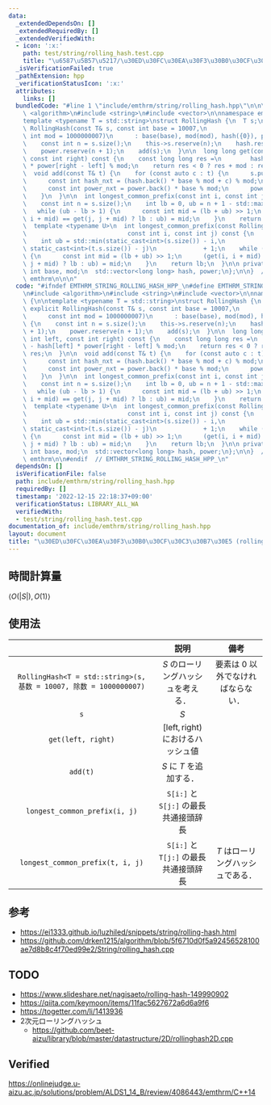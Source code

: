 ```yaml
---
data:
  _extendedDependsOn: []
  _extendedRequiredBy: []
  _extendedVerifiedWith:
  - icon: ':x:'
    path: test/string/rolling_hash.test.cpp
    title: "\u6587\u5B57\u5217/\u30ED\u30FC\u30EA\u30F3\u30B0\u30CF\u30C3\u30B7\u30E5"
  _isVerificationFailed: true
  _pathExtension: hpp
  _verificationStatusIcon: ':x:'
  attributes:
    links: []
  bundledCode: "#line 1 \"include/emthrm/string/rolling_hash.hpp\"\n\n\n\n#include\
    \ <algorithm>\n#include <string>\n#include <vector>\n\nnamespace emthrm {\n\n\
    template <typename T = std::string>\nstruct RollingHash {\n  T s;\n\n  explicit\
    \ RollingHash(const T& s, const int base = 10007,\n                       const\
    \ int mod = 1000000007)\n      : base(base), mod(mod), hash({0}), power({1}) {\n\
    \    const int n = s.size();\n    this->s.reserve(n);\n    hash.reserve(n + 1);\n\
    \    power.reserve(n + 1);\n    add(s);\n  }\n\n  long long get(const int left,\
    \ const int right) const {\n    const long long res =\n        hash[right] - hash[left]\
    \ * power[right - left] % mod;\n    return res < 0 ? res + mod : res;\n  }\n\n\
    \  void add(const T& t) {\n    for (const auto c : t) {\n      s.push_back(c);\n\
    \      const int hash_nxt = (hash.back() * base % mod + c) % mod;\n      hash.emplace_back(hash_nxt);\n\
    \      const int power_nxt = power.back() * base % mod;\n      power.emplace_back(power_nxt);\n\
    \    }\n  }\n\n  int longest_common_prefix(const int i, const int j) const {\n\
    \    const int n = s.size();\n    int lb = 0, ub = n + 1 - std::max(i, j);\n \
    \   while (ub - lb > 1) {\n      const int mid = (lb + ub) >> 1;\n      (get(i,\
    \ i + mid) == get(j, j + mid) ? lb : ub) = mid;\n    }\n    return lb;\n  }\n\n\
    \  template <typename U>\n  int longest_common_prefix(const RollingHash<U>& t,\n\
    \                            const int i, const int j) const {\n    int lb = 0;\n\
    \    int ub = std::min(static_cast<int>(s.size()) - i,\n                     \
    \ static_cast<int>(t.s.size()) - j)\n             + 1;\n    while (ub - lb > 1)\
    \ {\n      const int mid = (lb + ub) >> 1;\n      (get(i, i + mid) == t.get(j,\
    \ j + mid) ? lb : ub) = mid;\n    }\n    return lb;\n  }\n\n private:\n  const\
    \ int base, mod;\n  std::vector<long long> hash, power;\n};\n\n}  // namespace\
    \ emthrm\n\n\n"
  code: "#ifndef EMTHRM_STRING_ROLLING_HASH_HPP_\n#define EMTHRM_STRING_ROLLING_HASH_HPP_\n\
    \n#include <algorithm>\n#include <string>\n#include <vector>\n\nnamespace emthrm\
    \ {\n\ntemplate <typename T = std::string>\nstruct RollingHash {\n  T s;\n\n \
    \ explicit RollingHash(const T& s, const int base = 10007,\n                 \
    \      const int mod = 1000000007)\n      : base(base), mod(mod), hash({0}), power({1})\
    \ {\n    const int n = s.size();\n    this->s.reserve(n);\n    hash.reserve(n\
    \ + 1);\n    power.reserve(n + 1);\n    add(s);\n  }\n\n  long long get(const\
    \ int left, const int right) const {\n    const long long res =\n        hash[right]\
    \ - hash[left] * power[right - left] % mod;\n    return res < 0 ? res + mod :\
    \ res;\n  }\n\n  void add(const T& t) {\n    for (const auto c : t) {\n      s.push_back(c);\n\
    \      const int hash_nxt = (hash.back() * base % mod + c) % mod;\n      hash.emplace_back(hash_nxt);\n\
    \      const int power_nxt = power.back() * base % mod;\n      power.emplace_back(power_nxt);\n\
    \    }\n  }\n\n  int longest_common_prefix(const int i, const int j) const {\n\
    \    const int n = s.size();\n    int lb = 0, ub = n + 1 - std::max(i, j);\n \
    \   while (ub - lb > 1) {\n      const int mid = (lb + ub) >> 1;\n      (get(i,\
    \ i + mid) == get(j, j + mid) ? lb : ub) = mid;\n    }\n    return lb;\n  }\n\n\
    \  template <typename U>\n  int longest_common_prefix(const RollingHash<U>& t,\n\
    \                            const int i, const int j) const {\n    int lb = 0;\n\
    \    int ub = std::min(static_cast<int>(s.size()) - i,\n                     \
    \ static_cast<int>(t.s.size()) - j)\n             + 1;\n    while (ub - lb > 1)\
    \ {\n      const int mid = (lb + ub) >> 1;\n      (get(i, i + mid) == t.get(j,\
    \ j + mid) ? lb : ub) = mid;\n    }\n    return lb;\n  }\n\n private:\n  const\
    \ int base, mod;\n  std::vector<long long> hash, power;\n};\n\n}  // namespace\
    \ emthrm\n\n#endif  // EMTHRM_STRING_ROLLING_HASH_HPP_\n"
  dependsOn: []
  isVerificationFile: false
  path: include/emthrm/string/rolling_hash.hpp
  requiredBy: []
  timestamp: '2022-12-15 22:18:37+09:00'
  verificationStatus: LIBRARY_ALL_WA
  verifiedWith:
  - test/string/rolling_hash.test.cpp
documentation_of: include/emthrm/string/rolling_hash.hpp
layout: document
title: "\u30ED\u30FC\u30EA\u30F3\u30B0\u30CF\u30C3\u30B7\u30E5 (rolling hash)"
---
```



## 時間計算量

$\langle O(\lvert S \rvert), O(1) \rangle$


## 使用法

||説明|備考|
|:--:|:--:|:--:|
|`RollingHash<T = std::string>(s, 基数 = 10007, 除数 = 1000000007)`|$S$ のローリングハッシュを考える．|要素は $0$ 以外でなければならない．|
|`s`|$S$||
|`get(left, right)`|$[\mathrm{left}, \mathrm{right})$ におけるハッシュ値||
|`add(t)`|$S$ に $T$ を追加する．||
|`longest_common_prefix(i, j)`|`S[i:]` と `S[j:]` の最長共通接頭辞長||
|`longest_common_prefix(t, i, j)`|`S[i:]` と `T[j:]` の最長共通接頭辞長|$T$ はローリングハッシュである．|


## 参考

- https://ei1333.github.io/luzhiled/snippets/string/rolling-hash.html
- https://github.com/drken1215/algorithm/blob/5f6710d0f5a92456528100ae7d8b8c4f70ed99e2/String/rolling_hash.cpp


## TODO

- https://www.slideshare.net/nagisaeto/rolling-hash-149990902
- https://qiita.com/keymoon/items/11fac5627672a6d6a9f6
- https://togetter.com/li/1413936
- 2次元ローリングハッシュ
  - https://github.com/beet-aizu/library/blob/master/datastructure/2D/rollinghash2D.cpp


## Verified

https://onlinejudge.u-aizu.ac.jp/solutions/problem/ALDS1_14_B/review/4086443/emthrm/C++14
